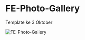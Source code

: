 # FE-Photo-Gallery
Template ke 3 Oktober

![FE-Photo-Gallery](https://user-images.githubusercontent.com/57338547/95813829-f71fef80-0d42-11eb-9aee-3d30794d4b59.png)
